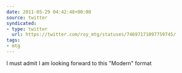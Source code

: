 ```yaml
---
date: 2011-05-29 04:42:48+00:00
source: twitter
syndicated:
- type: twitter
  url: https://twitter.com/roy_mtg/statuses/74697171097759745/
tags:
- mtg
---
```


I must admit I am looking forward to this "Modern" format